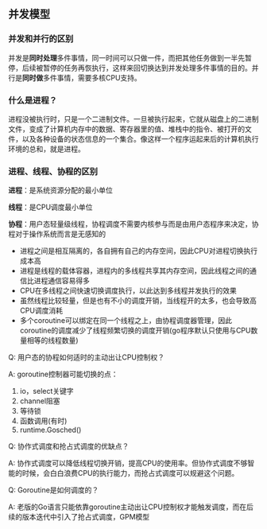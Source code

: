 ## 并发模型

### 并发和并行的区别
并发是**同时处理**多件事情，同一时间可以只做一件，而把其他任务做到一半先暂停，后续被暂停的任务再恢执行，这样来回切换达到并发处理多件事情的目的。并行是**同时做**多件事情，需要多核CPU支持。

### 什么是进程？

进程没被执行时，只是一个二进制文件。一旦被执行起来，它就从磁盘上的二进制文件，变成了计算机内存中的数据、寄存器里的值、堆栈中的指令、被打开的文件，以及各种设备的状态信息的一个集合。像这样一个程序运起来后的计算机执行环境的总和，就是进程。

### 进程、线程、协程的区别

**进程**：是系统资源分配的最小单位

**线程**：是CPU调度最小单位

**协程**：用户态轻量级线程，协程调度不需要内核参与而是由用户态程序来决定，协程对于操作系统而言是无感知的

* 进程之间是相互隔离的，各自拥有自己的内存空间，因此CPU对进程切换执行成本高
* 进程是线程的载体容器，进程内的多线程共享其内存空间，因此线程之间的通信比进程通信容易得多
* CPU在多线程之间快速切换调度执行，以此达到多线程并发执行的效果
* 虽然线程比较轻量，但是也有不小的调度开销，当线程开的太多，也会导致高CPU调度消耗
* 多个coroutine可以绑定在同一个线程之上，由协程调度器管理，因此coroutine的调度减少了线程频繁切换的调度开销(go程序默认只使用与CPU数量相等的线程数量)

Q: 用户态的协程如何适时的主动出让CPU控制权？

A: goroutine控制器可能切换的点：

1. io，select关键字
2. channel阻塞
3. 等待锁
4. 函数调用(有时)
5. runtime.Gosched()

Q: 协作式调度和抢占式调度的优缺点？

A: 协作式调度可以降低线程切换开销，提高CPU的使用率。但协作式调度不够智能的时候，会白白浪费CPU的执行能力，而抢占式调度可以规避这个问题。

Q: Goroutine是如何调度的？

A: 老版的Go语言只能依靠goroutine主动出让CPU控制权才能触发调度，而在后续的版本迭代中引入了抢占式调度，GPM模型

